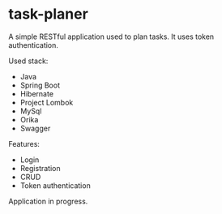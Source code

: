 # task-planer

A simple RESTful application used to plan tasks. It uses token authentication.

Used stack:
* Java
* Spring Boot
* Hibernate
* Project Lombok
* MySql
* Orika
* Swagger

Features:
* Login
* Registration
* CRUD
* Token authentication

Application in progress.
